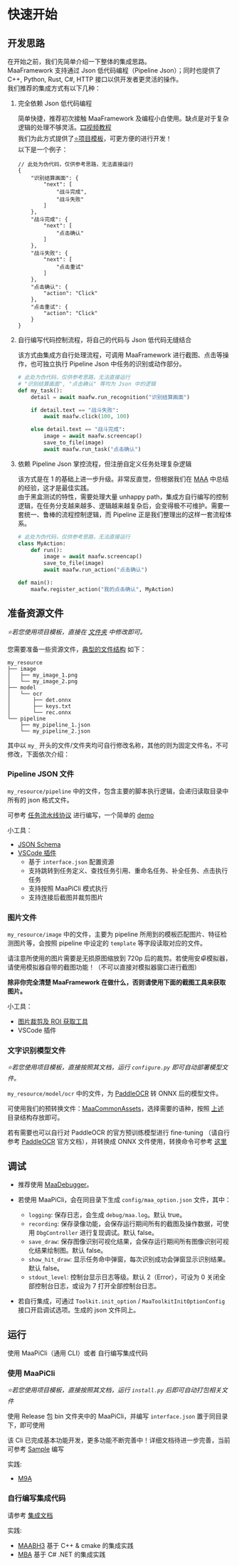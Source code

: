 # 快速开始

## 开发思路

在开始之前，我们先简单介绍一下整体的集成思路。  
MaaFramework 支持通过 Json 低代码编程（Pipeline Json）；同时也提供了 C++, Python, Rust, C#, HTTP 接口以供开发者更灵活的操作。  
我们推荐的集成方式有以下几种：

1. 完全依赖 Json 低代码编程

    简单快捷，推荐初次接触 MaaFramework 及编程小白使用。缺点是对于复杂逻辑的处理不够灵活。[🎞️视频教程](https://www.bilibili.com/video/BV1yr421E7MW)  
    我们为此方式提供了[⭐项目模板](https://github.com/MaaXYZ/MaaPracticeBoilerplate)，可更方便的进行开发！  
    以下是一个例子：

    ```jsonc
    // 此处为伪代码，仅供参考思路，无法直接运行
    {
        "识别结算画面": {
            "next": [
                "战斗完成",
                "战斗失败"
            ]
        },
        "战斗完成": {
            "next": [
                "点击确认"
            ]
        },
        "战斗失败": {
            "next": [
                "点击重试"
            ]
        },
        "点击确认": {
            "action": "Click"
        },
        "点击重试": {
            "action": "Click"
        }
    }
    ```

2. 自行编写代码控制流程，将自己的代码与 Json 低代码无缝结合

    该方式由集成方自行处理流程，可调用 MaaFramework 进行截图、点击等操作，也可独立执行 Pipeline Json 中任务的识别或动作部分。

    ```python
    # 此处为伪代码，仅供参考思路，无法直接运行
    # "识别结算画面", "点击确认" 等均为 Json 中的逻辑
    def my_task():
        detail = await maafw.run_recognition("识别结算画面")

        if detail.text == "战斗失败":
            await maafw.click(100, 100)

        else detail.text == "战斗完成":
            image = await maafw.screencap()
            save_to_file(image)
            await maafw.run_task("点击确认")
    ```

3. 依赖 Pipeline Json 掌控流程，但注册自定义任务处理复杂逻辑  

    该方式是在 1 的基础上进一步升级。非常反直觉，但根据我们在 [MAA](https://github.com/MaaAssistantArknights/MaaAssistantArknights) 中总结的经验，这才是最佳实践。  
    由于黑盒测试的特性，需要处理大量 unhappy path，集成方自行编写的控制逻辑，在任务分支越来越多、逻辑越来越复杂后，会变得极不可维护。需要一套统一、鲁棒的流程控制逻辑，而 Pipeline 正是我们整理出的这样一套流程体系。

    ```python
    # 此处为伪代码，仅供参考思路，无法直接运行
    class MyAction:
        def run():
            image = await maafw.screencap()
            save_to_file(image)
            await maafw.run_action("点击确认")

    def main():
        maafw.register_action("我的点击确认", MyAction)
    ```

## 准备资源文件

*⭐若您使用项目模板，直接在 [文件夹](https://github.com/MaaXYZ/MaaPracticeBoilerplate/tree/main/assets/resource/base) 中修改即可。*

您需要准备一些资源文件，[典型的文件结构](https://github.com/MaaXYZ/MaaFramework/blob/main/sample/resource) 如下：

```tree
my_resource
├── image
│   ├── my_image_1.png
│   └── my_image_2.png
├── model
│   └── ocr
│       ├── det.onnx
│       ├── keys.txt
│       └── rec.onnx
└── pipeline
    ├── my_pipeline_1.json
    └── my_pipeline_2.json
```

其中以 `my_` 开头的文件/文件夹均可自行修改名称，其他的则为固定文件名，不可修改，下面依次介绍：

### Pipeline JSON 文件

`my_resource/pipeline` 中的文件，包含主要的脚本执行逻辑，会递归读取目录中所有的 json 格式文件。

可参考 [任务流水线协议](3.1-任务流水线协议.md) 进行编写，一个简单的 [demo](https://github.com/MaaXYZ/MaaFramework/blob/main/sample/resource/pipeline/sample.json)

小工具：

- [JSON Schema](https://github.com/MaaXYZ/MaaFramework/blob/main/tools/pipeline.schema.json)
- [VSCode 插件](https://marketplace.visualstudio.com/items?itemName=nekosu.maa-support)
  - 基于 `interface.json` 配置资源
  - 支持跳转到任务定义、查找任务引用、重命名任务、补全任务、点击执行任务
  - 支持按照 MaaPiCli 模式执行
  - 支持连接后截图并裁剪图片

### 图片文件

`my_resource/image` 中的文件，主要为 pipeline 所用到的模板匹配图片、特征检测图片等，会按照 pipeline 中设定的 `template` 等字段读取对应的文件。

请注意所使用的图片需要是无损原图缩放到 720p 后的裁剪。若使用安卓模拟器，请使用模拟器自带的截图功能！（不可以直接对模拟器窗口进行截图）

**除非你完全清楚 MaaFramework 在做什么，否则请使用下面的截图工具来获取图片。**

小工具：

- [图片裁剪及 ROI 获取工具](https://github.com/MaaXYZ/MaaFramework/tree/main/tools/ImageCropper)
- VSCode 插件

### 文字识别模型文件

*⭐若您使用项目模板，直接按照其文档，运行 `configure.py` 即可自动部署模型文件。*

`my_resource/model/ocr` 中的文件，为 [PaddleOCR](https://github.com/PaddlePaddle/PaddleOCR) 转 ONNX 后的模型文件。

可使用我们的预转换文件：[MaaCommonAssets](https://github.com/MaaXYZ/MaaCommonAssets/tree/main/OCR)，选择需要的语种，按照 [上述](#准备资源文件) 目录结构存放即可。

若有需要也可以自行对 PaddleOCR 的官方预训练模型进行 fine-tuning （请自行参考 [PaddleOCR](https://github.com/PaddlePaddle/PaddleOCR) 官方文档），并转换成 ONNX 文件使用，转换命令可参考 [这里](https://github.com/MaaXYZ/MaaCommonAssets/tree/main/OCR#command)

## 调试

- 推荐使用 [MaaDebugger](https://github.com/MaaXYZ/MaaDebugger)。
- 若使用 MaaPiCli，会在同目录下生成 `config/maa_option.json` 文件，其中：

  - `logging`: 保存日志，会生成 `debug/maa.log`。默认 true。
  - `recording`: 保存录像功能，会保存运行期间所有的截图及操作数据，可使用 `DbgController` 进行复现调试。默认 false。
  - `save_draw`: 保存图像识别可视化结果，会保存运行期间所有图像识别可视化结果绘制图。默认 false。
  - `show_hit_draw`: 显示任务命中弹窗，每次识别成功会弹窗显示识别结果。默认 false。
  - `stdout_level`: 控制台显示日志等级。默认 2（Error），可设为 0 关闭全部控制台日志，或设为 7 打开全部控制台日志。

- 若自行集成，可通过 `Toolkit.init_option` / `MaaToolkitInitOptionConfig` 接口开启调试选项。生成的 json 文件同上。

## 运行

使用 MaaPiCli（通用 CLI）或者 自行编写集成代码

### 使用 MaaPiCli

*⭐若您使用项目模板，直接按照其文档，运行 `install.py` 后即可自动打包相关文件*

使用 Release 包 bin 文件夹中的 MaaPiCli，并编写 `interface.json` 置于同目录下，即可使用

该 Cli 已完成基本功能开发，更多功能不断完善中！详细文档待进一步完善，当前可参考 [Sample](https://github.com/MaaXYZ/MaaFramework/blob/main/sample/interface.json) 编写

实践:

- [M9A](https://github.com/MaaXYZ/M9A/tree/main/assets/interface.json)

### 自行编写集成代码

请参考 [集成文档](2.1-集成文档.md)

实践:

- [MAABH3](https://github.com/MaaXYZ/MAABH3) 基于 C++ & cmake 的集成实践
- [MBA](https://github.com/MaaXYZ/MBA) 基于 C# .NET 的集成实践
